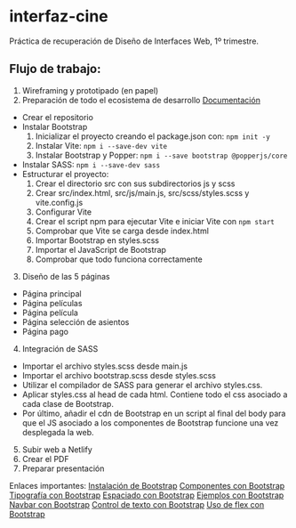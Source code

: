 # interfaz-cine
 Práctica de recuperación de Diseño de Interfaces Web, 1º trimestre.

 ## Flujo de trabajo:
   1. Wireframing y prototipado (en papel)
   2. Preparación de todo el ecosistema de desarrollo [Documentación](https://getbootstrap.esdocu.com/docs/5.3/getting-started/vite/)
   - Crear el repositorio
   - Instalar Bootstrap
     1. Inicializar el proyecto creando el package.json con: `npm init -y`
     2. Instalar Vite: `npm i --save-dev vite`
     3. Instalar Bootstrap y Popper: `npm i --save bootstrap @popperjs/core`
   - Instalar SASS: `npm i --save-dev sass`
   - Estructurar el proyecto:
     1. Crear el directorio src con sus subdirectorios js y scss
     2. Crear src/index.html, src/js/main.js, src/scss/styles.scss y vite.config.js
     3. Configurar Vite
     4. Crear el script npm para ejecutar Vite e iniciar Vite con `npm start`
     5. Comprobar que Vite se carga desde index.html
     6. Importar Bootstrap en styles.scss
     7. Importar el JavaScript de Bootstrap
     8. Comprobar que todo funciona correctamente
   3. Diseño de las 5 páginas
   - Página principal
   - Página películas
   - Página película
   - Página selección de asientos
   - Página pago
   4. Integración de SASS
   - Importar el archivo styles.scss desde main.js
   - Importar el archivo bootstrap.scss desde styles.scss
   - Utilizar el compilador de SASS para generar el archivo styles.css.
   - Aplicar styles.css al head de cada html.  Contiene todo el css asociado a cada clase de Bootstrap.
   - Por último, añadir el cdn de Bootstrap en un script al final del body para que el JS asociado a los componentes de Bootstrap funcione una vez desplegada la web.
   5. Subir web a Netlify
   6. Crear el PDF
   7. Preparar presentación

Enlaces importantes:
[Instalación de Bootstrap](https://getbootstrap.esdocu.com/docs/5.3/getting-started/)
[Componentes con Bootstrap](https://getbootstrap.esdocu.com/docs/5.3/components/)
[Tipografía con Bootstrap](https://getbootstrap.esdocu.com/docs/5.1/content/typography/)
[Espaciado con Bootstrap](https://getbootstrap.com/docs/4.0/utilities/spacing/)
[Ejemplos con Bootstrap](https://getbootstrap.esdocu.com/docs/5.3/examples/)
[Navbar con Bootstrap](https://getbootstrap.esdocu.com/docs/5.3/components/navbar/)
[Control de texto con Bootstrap](https://getbootstrap.esdocu.com/docs/5.1/utilities/text/)
[Uso de flex con Bootstrap](https://getbootstrap.com/docs/5.0/utilities/flex/)

